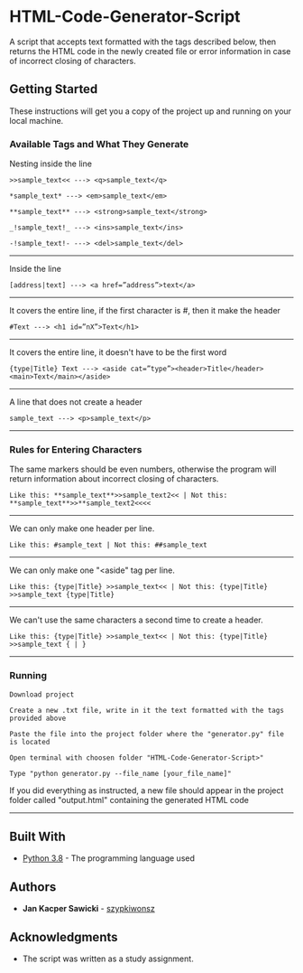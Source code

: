 # HTML-Code-Generator-Script

A script that accepts text formatted with the tags described below, then returns the HTML code in the newly created file or error information in case of incorrect closing of characters.

## Getting Started

These instructions will get you a copy of the project up and running on your local machine.

### Available Tags and What They Generate

Nesting inside the line

```
>>sample_text<< ---> <q>sample_text</q> 
```
```
*sample_text* ---> <em>sample_text</em>
```
```
**sample_text** ---> <strong>sample_text</strong>
```
```
_!sample_text!_ ---> <ins>sample_text</ins>
```
```
-!sample_text!- ---> <del>sample_text</del>
```
---

Inside the line

```
[address|text] ---> <a href=”address”>text</a>
```
---

It covers the entire line, if the first character is #, then it make the header

```
#Text ---> <h1 id=”nX”>Text</h1>
```
---

It covers the entire line, it doesn't have to be the first word

```
{type|Title} Text ---> <aside cat=”type”><header>Title</header><main>Text</main></aside>
```
---

A line that does not create a header

```
sample_text ---> <p>sample_text</p>
```
---

### Rules for Entering Characters

The same markers should be even numbers, otherwise the program will return information about incorrect closing of characters.

```
Like this: **sample_text**>>sample_text2<< | Not this: **sample_text**>>**sample_text2<<<<
```
---

We can only make one header per line.

```
Like this: #sample_text | Not this: ##sample_text
```
---

We can only make one "<aside" tag per line.

```
Like this: {type|Title} >>sample_text<< | Not this: {type|Title} >>sample_text {type|Title}
```
---

We can't use the same characters a second time to create a header.

```
Like this: {type|Title} >>sample_text<< | Not this: {type|Title} >>sample_text { | }
```
---

### Running

```
Download project
```
```
Create a new .txt file, write in it the text formatted with the tags provided above
```
```
Paste the file into the project folder where the "generator.py" file is located
```
```
Open terminal with choosen folder "HTML-Code-Generator-Script>"
```
```
Type "python generator.py --file_name [your_file_name]"
```

If you did everything as instructed, a new file should appear in the project folder called "output.html" containing the generated HTML code

---

## Built With

* [Python 3.8](https://www.python.org/) - The programming language used

## Authors

* **Jan Kacper Sawicki** - [szypkiwonsz](https://github.com/szypkiwonsz)

## Acknowledgments

* The script was written as a study assignment.
